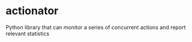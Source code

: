 # actionator
Python library that can monitor a series of concurrent actions and report relevant statistics
